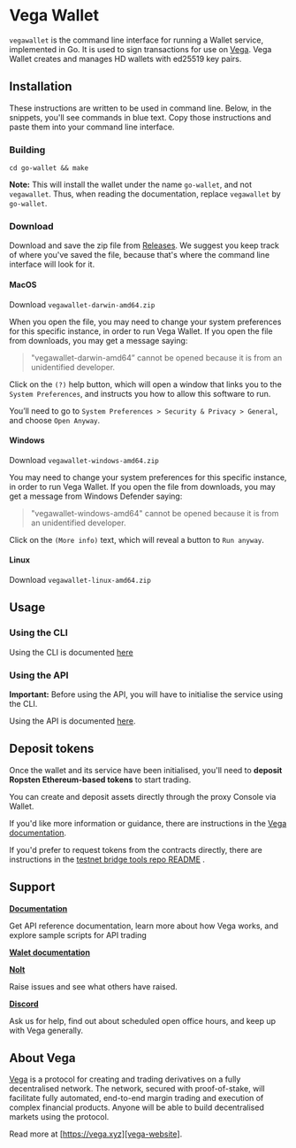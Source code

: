 # Vega Wallet

`vegawallet` is the command line interface for running a Wallet service,
implemented in Go. It is used to sign transactions for use
on [Vega](#about-vega). Vega Wallet creates and manages HD wallets with ed25519
key pairs.

## Installation

These instructions are written to be used in command line. Below, in the
snippets, you'll see commands in blue text. Copy those instructions and paste
them into your command line interface.

### Building

```console
cd go-wallet && make
```

**Note:** This will install the wallet under the name `go-wallet`, and
not `vegawallet`. Thus, when reading the documentation, replace `vegawallet`
by `go-wallet`.

### Download

Download and save the zip file
from [Releases](https://github.com/vegaprotocol/go-wallet/releases). We suggest
you keep track of where you've saved the file, because that's where the command
line interface will look for it.

#### MacOS

Download `vegawallet-darwin-amd64.zip`

When you open the file, you may need to change your system preferences for this
specific instance, in order to run Vega Wallet. If you open the file from
downloads, you may get a message saying:

> "vegawallet-darwin-amd64” cannot be opened because it is from an unidentified
> developer.

Click on the `(?)` help button, which will open a window that links you to the
`System Preferences`, and instructs you how to allow this software to run.

You’ll need to go to `System Preferences > Security & Privacy > General`, and
choose `Open Anyway`.

#### Windows

Download `vegawallet-windows-amd64.zip`

You may need to change your system preferences for this specific instance, in
order to run Vega Wallet. If you open the file from downloads, you may get a
message from Windows Defender saying:

> "vegawallet-windows-amd64" cannot be opened because it is from an unidentified
> developer.

Click on the `(More info)` text, which will reveal a button to `Run anyway`.

#### Linux

Download `vegawallet-linux-amd64.zip`

## Usage

### Using the CLI

Using the CLI is documented [here](cmd/README.md)

### Using the API

**Important:** Before using the API, you will have to initialise the service
using the CLI.

Using the API is documented [here](service/README.md).

## Deposit tokens

Once the wallet and its service have been initialised, you'll need to **deposit
Ropsten Ethereum-based tokens** to start trading.

You can create and deposit assets directly through the proxy Console via Wallet.

If you'd like more information or guidance, there are instructions in
the [Vega documentation](https://docs.testnet.vega.xyz/docs/wallet/).

If you'd prefer to request tokens from the contracts directly, there are
instructions in
the [testnet bridge tools repo README](https://github.com/vegaprotocol/Public_Test_Bridge_Tools/blob/master/docs/mew.md)
.

## Support

**[Documentation](https://docs.testnet.vega.xyz)**

Get API reference documentation, learn more about how Vega works, and explore
sample scripts for API trading

**[Walet documentation](https://docs.testnet.vega.xyz/docs/wallet/)**

**[Nolt](https://vega-testnet.nolt.io/)**

Raise issues and see what others have raised.

**[Discord](https://vega.xyz/discord)**

Ask us for help, find out about scheduled open office hours, and keep up with
Vega generally.

## About Vega

[Vega][vega-website] is a protocol for creating and trading derivatives on a
fully decentralised network. The network, secured with proof-of-stake, will
facilitate fully automated, end-to-end margin trading and execution of complex
financial products. Anyone will be able to build decentralised markets using the
protocol.

Read more at [https://vega.xyz][vega-website].

[vega-website]: https://vega.xyz
